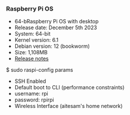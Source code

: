 ### Raspberry Pi OS
- 64-bRaspberry Pi OS with desktop
- Release date: December 5th 2023
- System: 64-bit
- Kernel version: 6.1
- Debian version: 12 (bookworm)
- Size: 1,108MB
- [Release notes](https://downloads.raspberrypi.com/raspios_arm64/release_notes.txt?_gl=1*1tazfhq*_ga*NTI2NzYwNzY0LjE3MDcwNDUzMzc.*_ga_22FD70LWDS*MTcwNzA0NTMzOS4xLjEuMTcwNzA0NTQ0Ny4wLjAuMA..)


$ sudo raspi-config params

- SSH Enabled
- Default boot to CLI (performance constraints)
- username: rpi
- password: rpirpi
- Wireless Interface
 (aitesam's home network)
 
 
